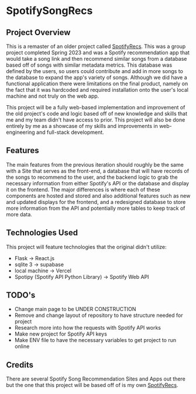# SpotifySongRecs

## Project Overview
This is a remaster of an older project called [SpotifyRecs](https://github.com/laurenszlosek/spotifyRecs). This was a group project completed Spring 2023 and was a Spotify recommendation app that would take a song link and then recommend similar songs from a database based off of songs with similar metadata metrics. This database was defined by the users, so users could contribute and add in more songs to the database to expand the app's variety of songs. Although we did have a functional application there were limitations on the final product, namely on the fact that it was hardcoded and required installation onto the user's local machine and not truly on the web app.

This project will be a fully web-based implementation and improvement of the old project's code and logic based off of new knowledge and skills that me and my team didn't have access to prior. This project will also be done entirely by me as a showcase of my skills and improvements in web-engineering and full-stack development.

## Features

The main features from the previous iteration should roughly be the same with a Site that serves as the front-end, a database that will have records of the songs to recommend to the user, and the backend logic to grab the necessary information from either Spotify's API or the database and display it on the frontend. The major differences is where each of these components are hosted and stored and also additional features such as new and updated displays for the frontend, and a redesigned database to store more information from the API and potentially more tables to keep track of more data.

## Technologies Used

This project will feature technologies that the original didn't utilize:

- Flask -> React.js
- sqlite 3 -> supabase
- local machine -> Vercel
- Spotipy (Spotify API Python Library) -> Spotify Web API

## TODO's

- Change main page to be UNDER CONSTRUCTION
- Remove and change layout of repository to have structure needed for project
- Research more into how the requests with Spotify API works
- Make new project for Spotify API keys
- Make ENV file to have the necessary variables to get project to run online

## Credits

There are several Spotify Song Recommendation Sites and Apps out there but the one that this project will be based off of is my own [SpotifyRecs](https://github.com/laurenszlosek/spotifyRecs).


<!-- # React + Vite

This template provides a minimal setup to get React working in Vite with HMR and some ESLint rules.

Currently, two official plugins are available:

- [@vitejs/plugin-react](https://github.com/vitejs/vite-plugin-react/blob/main/packages/plugin-react) uses [Babel](https://babeljs.io/) for Fast Refresh
- [@vitejs/plugin-react-swc](https://github.com/vitejs/vite-plugin-react/blob/main/packages/plugin-react-swc) uses [SWC](https://swc.rs/) for Fast Refresh

## Expanding the ESLint configuration

If you are developing a production application, we recommend using TypeScript with type-aware lint rules enabled. Check out the [TS template](https://github.com/vitejs/vite/tree/main/packages/create-vite/template-react-ts) for information on how to integrate TypeScript and [`typescript-eslint`](https://typescript-eslint.io) in your project. -->


<!-- This is a [Next.js](https://nextjs.org) project bootstrapped with [`create-next-app`](https://github.com/vercel/next.js/tree/canary/packages/create-next-app).


## Getting Started

First, run the development server:

```bash
npm run dev
# or
yarn dev
# or
pnpm dev
# or
bun dev
```

Open [http://localhost:3000](http://localhost:3000) with your browser to see the result.

You can start editing the page by modifying `app/page.js`. The page auto-updates as you edit the file.

This project uses [`next/font`](https://nextjs.org/docs/app/building-your-application/optimizing/fonts) to automatically optimize and load [Geist](https://vercel.com/font), a new font family for Vercel.

## Learn More

To learn more about Next.js, take a look at the following resources:

- [Next.js Documentation](https://nextjs.org/docs) - learn about Next.js features and API.
- [Learn Next.js](https://nextjs.org/learn) - an interactive Next.js tutorial.

You can check out [the Next.js GitHub repository](https://github.com/vercel/next.js) - your feedback and contributions are welcome!

## Deploy on Vercel

The easiest way to deploy your Next.js app is to use the [Vercel Platform](https://vercel.com/new?utm_medium=default-template&filter=next.js&utm_source=create-next-app&utm_campaign=create-next-app-readme) from the creators of Next.js.

Check out our [Next.js deployment documentation](https://nextjs.org/docs/app/building-your-application/deploying) for more details. -->
